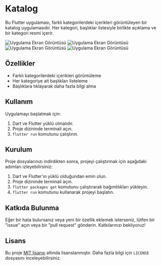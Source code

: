 # Katalog
Bu Flutter uygulaması, farklı kategorilerdeki içerikleri görüntüleyen bir katalog uygulamasıdır. Her kategori, başlıklar listesiyle birlikte açıklama ve bir kategori resmi içerir.

![Uygulama Ekran Görüntüsü](https://github.com/caner0706/Katalog/blob/Caner/images/1.png)
![Uygulama Ekran Görüntüsü](https://github.com/caner0706/Katalog/blob/Caner/images/3.png)
![Uygulama Ekran Görüntüsü](https://github.com/caner0706/Katalog/blob/Caner/images/4.png)
![Uygulama Ekran Görüntüsü](https://github.com/caner0706/Katalog/blob/Caner/images/5.png)


## Özellikler

- Farklı kategorilerdeki içerikleri görüntüleme
- Her kategoriye ait başlıkları listeleme
- Başlıklara tıklayarak daha fazla bilgi alma


## Kullanım

Uygulamayı başlatmak için:

1. Dart ve Flutter yüklü olmalıdır.
2. Proje dizininde terminali açın.
3. `flutter run` komutunu çalıştırın.

## Kurulum

Proje dosyalarınızı indirdikten sonra, projeyi çalıştırmak için aşağıdaki adımları izleyebilirsiniz:

1. Dart ve Flutter'ın yüklü olduğundan emin olun.
2. Proje dizininde terminali açın.
3. `flutter packages get` komutunu çalıştırarak bağımlılıkları yükleyin.
4. `flutter run` komutunu kullanarak projeyi başlatın.

## Katkıda Bulunma

Eğer bir hata bulursanız veya yeni bir özellik eklemek isterseniz, lütfen bir "issue" açın veya bir "pull request" gönderin. Katkılarınızı bekliyoruz!

## Lisans

Bu proje [MIT lisansı](LICENSE) altında lisanslanmıştır. Daha fazla bilgi için `LICENSE` dosyasını inceleyebilirsiniz.

